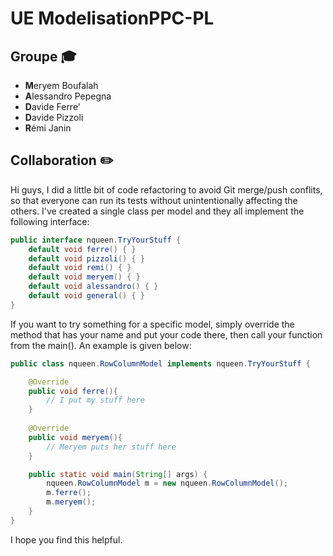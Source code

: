 # UE ModelisationPPC-PL

## Groupe 🎓

- **M**eryem Boufalah
- **A**lessandro Pepegna
- **D**avide Ferre'
- **D**avide Pizzoli
- **R**émi Janin

## Collaboration :pencil2:

Hi guys, I did a little bit of code refactoring to avoid Git merge/push conflits, so that everyone can run its tests without unintentionally affecting the others. I've created a single class per model and they all implement the following interface:
```java
public interface nqueen.TryYourStuff {
    default void ferre() { }
    default void pizzoli() { }
    default void remi() { }
    default void meryem() { }
    default void alessandro() { }
    default void general() { }
}
```

If you want to try something for a specific model, simply override the method that has your name and put your code there, then call your function from the main(). An example is given below:

```java
public class nqueen.RowColumnModel implements nqueen.TryYourStuff {

    @Override
    public void ferre(){
        // I put my stuff here
    }
    
    @Override
    public void meryem(){
        // Meryem puts her stuff here
    }

    public static void main(String[] args) {
        nqueen.RowColumnModel m = new nqueen.RowColumnModel();
        m.ferre();
        m.meryem();
    }
}
```

I hope you find this helpful.
